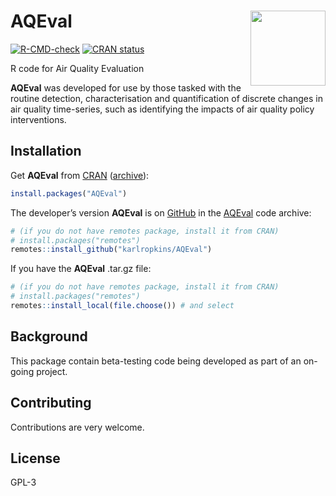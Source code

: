 
<!-- index.md is generated from INDEX.Rmd. Please edit that file -->

# AQEval <img src="man/figures/logo.png" align="right" alt="" width="120" />

<!-- badges: start -->

[![R-CMD-check](https://github.com/karlropkins/AQEval/workflows/R-CMD-check/badge.svg)](https://github.com/karlropkins/AQEval/actions)
[![CRAN
status](https://www.r-pkg.org/badges/version/AQEval)](https://CRAN.R-project.org/package=AQEval)
<!-- badges: end -->

R code for Air Quality Evaluation

**AQEval** was developed for use by those tasked with the routine
detection, characterisation and quantification of discrete changes in
air quality time-series, such as identifying the impacts of air quality
policy interventions.

## Installation

Get **AQEval** from [CRAN](https://cran.r-project.org/)
([archive](https://CRAN.R-project.org/package=AQEval)):

``` r
install.packages("AQEval")
```

The developer’s version **AQEval** is on [GitHub](https://github.com) in
the [AQEval](https://github.com/karlropkins/AQEval) code archive:

``` r
# (if you do not have remotes package, install it from CRAN) 
# install.packages("remotes")
remotes::install_github("karlropkins/AQEval") 
```

If you have the **AQEval** .tar.gz file:

``` r
# (if you do not have remotes package, install it from CRAN) 
# install.packages("remotes")
remotes::install_local(file.choose()) # and select
```

## Background

This package contain beta-testing code being developed as part of an
on-going project.

## Contributing

Contributions are very welcome.

## License

GPL-3
